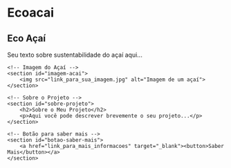 # Ecoacai
<!DOCTYPE html>
<html lang="pt-br">
<head>
    <meta charset="UTF-8">
    <meta name="viewport" content="width=device-width, initial-scale=1.0">
    <title>Meu Projeto de Sustentabilidade do Açaí</title>
    <style>
        /* Adicione estilos aqui, se necessário */
    </style>
</head>
<body>
    <!-- Eco Açaí -->
    <section id="eco-acai">
        <h1>Eco Açaí</h1>
        <p>Seu texto sobre sustentabilidade do açaí aqui...</p>
    </section>

    <!-- Imagem do Açaí -->
    <section id="imagem-acai">
        <img src="link_para_sua_imagem.jpg" alt="Imagem de um açaí">
    </section>

    <!-- Sobre o Projeto -->
    <section id="sobre-projeto">
        <h2>Sobre o Meu Projeto</h2>
        <p>Aqui você pode descrever brevemente o seu projeto...</p>
    </section>

    <!-- Botão para saber mais -->
    <section id="botao-saber-mais">
        <a href="link_para_mais_informacoes" target="_blank"><button>Saber Mais</button></a>
    </section>
</body>
</html>
